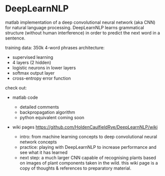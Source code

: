 DeepLearnNLP
============

matlab implementation of a deep convolutional neural network (aka CNN) for natural language processing.
DeepLearnNLP learns grammatical structure (without human interference) in order to predict the next word in a sentence.

training data: 350k 4-word phrases
architecture: 
  - supervised learning
  - 4 layers (2 hidden)
  - logistic neurons in lower layers
  - softmax output layer
  - cross-entropy error function

check out:
- matlab code
    - detailed comments
    - backpropagation algorithm
    - python equivalent coming soon

- wiki pages https://github.com/HoldenCaulfieldRye/DeepLearnNLP/wiki
    - intro: from machine learning concepts to deep convolutional neural network concepts
    - practice: playing with DeepLearnNLP to increase performance and see what it has learned
    - next step: a much larger CNN capable of recognising plants based on images of plant components taken in the wild.         this wiki page is a copy of thoughts & references to preparatory material.

